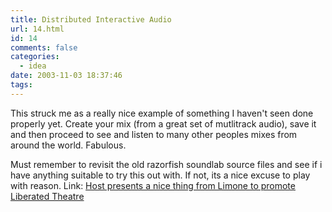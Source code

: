 ```yaml
---
title: Distributed Interactive Audio
url: 14.html
id: 14
comments: false
categories:
  - idea
date: 2003-11-03 18:37:46
tags:
---
```


This struck me as a really nice example of something I haven't seen done properly yet. Create your mix (from a great set of mutlitrack audio), save it and then proceed to see and listen to many other peoples mixes from around the world. Fabulous. 

Must remember to revisit the old razorfish soundlab source files and see if i have anything suitable to try this out with. If not, its a nice excuse to play with reason. Link: [Host presents a nice thing from Limone to promote Liberated Theatre](http://www.liberatedtheatre.co.uk/chorus.htm "Host presents a nice thing from Limone to promote Liberated Theatre")